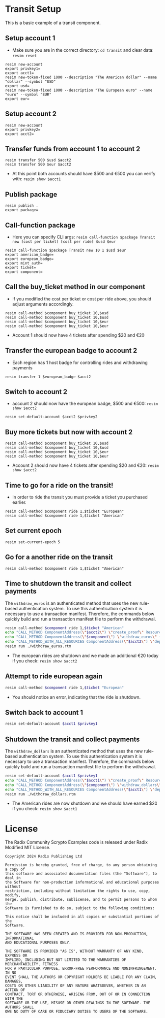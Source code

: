 # Transit Setup

This is a basic example of a transit component.

## Setup account 1
- Make sure you are in the correct directory: `cd transit` and clear data: `resim reset`
```
resim new-account
export privkey1=
export acct1=
resim new-token-fixed 1000 --description "The American dollar" --name "dollar" --symbol "USD"
export usd=
resim new-token-fixed 1000 --description "The European euro" --name "euro" --symbol "EUR"
export eur=
```
## Setup account 2
```
resim new-account
export privkey2=
export acct2=
```
## Transfer funds from account 1 to account 2
```
resim transfer 500 $usd $acct2
resim transfer 500 $eur $acct2
```
- At this point both accounts should have $500 and €500 you can verify with: `resim show $acct1`
## Publish package
```
resim publish .
export package=
```
## Call-function package
- Here you can specify CLI args: `resim call-function $package Transit new [cost per ticket] [cost per ride] $usd $eur`
```
resim call-function $package Transit new 10 1 $usd $eur
export american_badge=
export european_badge=
export mint_auth=
export ticket=
export component=
```
## Call the buy_ticket method in our component
- If you modified the cost per ticket or cost per ride above, you should adjust arguments accordingly.
```
resim call-method $component buy_ticket 10,$usd
resim call-method $component buy_ticket 10,$usd
resim call-method $component buy_ticket 10,$eur
resim call-method $component buy_ticket 10,$eur
```
- Account 1 should now have 4 tickets after spending $20 and €20
## Transfer the european badge to account 2
- Each region has 1 host badge for controlling rides and withdrawing payments
```
resim transfer 1 $european_badge $acct2
```
## Switch to account 2
- account 2 should now have the european badge, $500 and €500: `resim show $acct2`
```
resim set-default-account $acct2 $privkey2
```
## Buy more tickets but now with account 2
```
resim call-method $component buy_ticket 10,$usd
resim call-method $component buy_ticket 10,$usd
resim call-method $component buy_ticket 10,$eur
resim call-method $component buy_ticket 10,$eur
```
- Account 2 should now have 4 tickets after spending $20 and €20: `resim show $acct2`
## Time to go for a ride on the transit!
- In order to ride the transit you must provide a ticket you purchased earlier.
```
resim call-method $component ride 1,$ticket "European"
resim call-method $component ride 1,$ticket "American"
```
## Set current epoch

```
resim set-current-epoch 5
```
## Go for a another ride on the transit
```
resim call-method $component ride 1,$ticket "American"
```
## Time to shutdown the transit and collect payments
The `withdraw_euros` is an authenticated method that uses the new rule-based authentication system. To use this authentication system it is necessary to use a transaction manifest. Therefore, the commands below quickly build and run a transaction manifest file to perform the withdrawal. 
```sh
resim call-method $component ride 1,$ticket "American"
echo "CALL_METHOD ComponentAddress(\"$acct2\") \"create_proof\" ResourceAddress(\"$european_badge\");" > ./withdraw_euros.rtm
echo "CALL_METHOD ComponentAddress(\"$component\") \"withdraw_euros\" false;" >> ./withdraw_euros.rtm
echo "CALL_METHOD_WITH_ALL_RESOURCES ComponentAddress(\"$acct2\") \"deposit_batch\";" >> ./withdraw_euros.rtm
resim run ./withdraw_euros.rtm
```
- The european rides are shutdown and we made an additional €20 today if you check: `resim show $acct2`
## Attempt to ride european again
```sh
resim call-method $component ride 1,$ticket "European"
```
- You should notice an error, indicating that the ride is shutdown.
## Switch back to account 1
```sh
resim set-default-account $acct1 $privkey1
```
## Shutdown the transit and collect payments
The `withdraw_dollars` is an authenticated method that uses the new rule-based authentication system. To use this authentication system it is necessary to use a transaction manifest. Therefore, the commands below quickly build and run a transaction manifest file to perform the withdrawal. 
```sh
resim set-default-account $acct1 $privkey1
echo "CALL_METHOD ComponentAddress(\"$acct1\") \"create_proof\" ResourceAddress(\"$american_badge\");" > ./withdraw_dollars.rtm
echo "CALL_METHOD ComponentAddress(\"$component\") \"withdraw_dollars\" false;" >> ./withdraw_dollars.rtm
echo "CALL_METHOD_WITH_ALL_RESOURCES ComponentAddress(\"$acct1\") \"deposit_batch\";" >> ./withdraw_dollars.rtm
resim run ./withdraw_dollars.rtm
```
- The American rides are now shutdown and we should have earned $20 if you check: `resim show $acct1`


# License

The Radix Community Scrypto Examples code is released under Radix Modified MIT License.

    Copyright 2024 Radix Publishing Ltd

    Permission is hereby granted, free of charge, to any person obtaining a copy of
    this software and associated documentation files (the "Software"), to deal in
    the Software for non-production informational and educational purposes without
    restriction, including without limitation the rights to use, copy, modify,
    merge, publish, distribute, sublicense, and to permit persons to whom the
    Software is furnished to do so, subject to the following conditions:

    This notice shall be included in all copies or substantial portions of the
    Software.

    THE SOFTWARE HAS BEEN CREATED AND IS PROVIDED FOR NON-PRODUCTION, INFORMATIONAL
    AND EDUCATIONAL PURPOSES ONLY.

    THE SOFTWARE IS PROVIDED "AS IS", WITHOUT WARRANTY OF ANY KIND, EXPRESS OR
    IMPLIED, INCLUDING BUT NOT LIMITED TO THE WARRANTIES OF MERCHANTABILITY, FITNESS
    FOR A PARTICULAR PURPOSE, ERROR-FREE PERFORMANCE AND NONINFRINGEMENT. IN NO
    EVENT SHALL THE AUTHORS OR COPYRIGHT HOLDERS BE LIABLE FOR ANY CLAIM, DAMAGES,
    COSTS OR OTHER LIABILITY OF ANY NATURE WHATSOEVER, WHETHER IN AN ACTION OF
    CONTRACT, TORT OR OTHERWISE, ARISING FROM, OUT OF OR IN CONNECTION WITH THE
    SOFTWARE OR THE USE, MISUSE OR OTHER DEALINGS IN THE SOFTWARE. THE AUTHORS SHALL
    OWE NO DUTY OF CARE OR FIDUCIARY DUTIES TO USERS OF THE SOFTWARE.